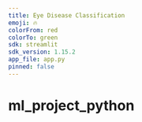 ```yaml
---
title: Eye Disease Classification
emoji: 🔥
colorFrom: red
colorTo: green
sdk: streamlit
sdk_version: 1.15.2
app_file: app.py
pinned: false
---
```

# ml_project_python
